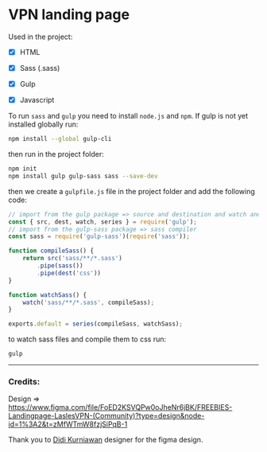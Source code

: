 # VPN landing page

Used in the project:
- [x] HTML
- [x] Sass (.sass)
- [x] Gulp
- [x] Javascript


To run `sass` and `gulp` you need to install `node.js` and `npm`.
If gulp is not yet installed globally run:

```bash
npm install --global gulp-cli
```

then run in the project folder:

```bash
npm init
npm install gulp gulp-sass sass --save-dev
```

then we create a `gulpfile.js` file in the project folder and add the following code:

```javascript
// import from the gulp package => source and destination and watch and series
const { src, dest, watch, series } = require('gulp');
// import from the gulp-sass package => sass compiler
const sass = require('gulp-sass')(require('sass'));

function compileSass() {
    return src('sass/**/*.sass')
        .pipe(sass())
        .pipe(dest('css'))
}

function watchSass() {
    watch('sass/**/*.sass', compileSass);
}

exports.default = series(compileSass, watchSass);
```

to watch sass files and compile them to css run:

```bash
gulp
```
---

### Credits:

Design => https://www.figma.com/file/FoED2KSVQPw0oJheNr6jBK/FREEBIES-Landingpage-LaslesVPN-(Community)?type=design&node-id=1%3A2&t=zMfWTmW8fzjSiPqB-1



Thank you to [Didi Kurniawan](https://www.figma.com/@didikurniawan) designer for the figma design.